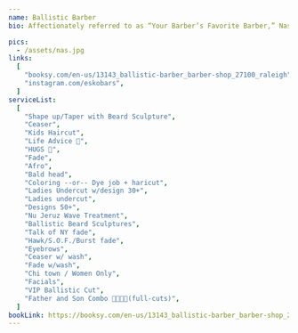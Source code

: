 ```yaml
---
name: Ballistic Barber
bio: Affectionately referred to as “Your Barber’s Favorite Barber,” Nasif “Ballistic Barber” Ervin is a cut above the rest! Also known as Nas became a barber to satisfy his passion for drawing. Nas specializes in design artistry that illustrates his artistic creativity. He hails from Paterson New Jersey by way of North Carolina, He’s leading art director of The Museum with 16 years experience. Nasif “Ballistic Barber” Ervin captivates his clients by changing what would be an ordinary haircut, into the Ballistic Barber Experience!!!

pics:
  - /assets/nas.jpg
links:
  [
    "booksy.com/en-us/13143_ballistic-barber_barber-shop_27100_raleigh",
    "instagram.com/eskobars",
  ]
serviceList:
  [
    "Shape up/Taper with Beard Sculpture",
    "Ceaser",
    "Kids Haircut",
    "Life Advice 🤔",
    "HUGS 🤗",
    "Fade",
    "Afro",
    "Bald head",
    "Coloring --or-- Dye job + haricut",
    "Ladies Undercut w/design 30+",
    "Ladies undercut",
    "Designs 50+",
    "Nu Jeruz Wave Treatment",
    "Ballistic Beard Sculptures",
    "Talk of NY fade",
    "Hawk/S.O.F./Burst fade",
    "Eyebrows",
    "Ceaser w/ wash",
    "Fade w/wash",
    "Chi town / Women Only",
    "Facials",
    "VIP Ballistic Cut",
    "Father and Son Combo 🤜🏾🤛🏾(full-cuts)",
  ]
bookLink: https://booksy.com/en-us/13143_ballistic-barber_barber-shop_27100_raleigh
---
```

